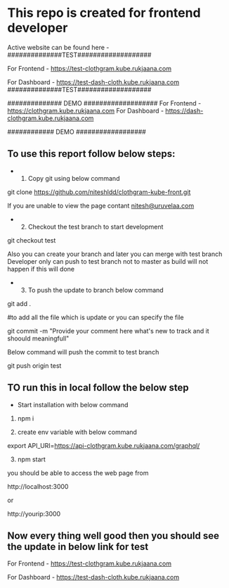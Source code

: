 # This repo is created for frontend developer 

Active website can be found here - 
##############TEST###################

For Frontend - https://test-clothgram.kube.rukjaana.com

For Dashboard - https://test-dash-cloth.kube.rukjaana.com
##############TEST###################

############## DEMO ###################
For Frontend - https://clothgram.kube.rukjaana.com
For Dashboard - https://dash-clothgram.kube.rukjaana.com

############ DEMO ##################
## To use this report follow below steps:

- 1) Copy git using below command 

git clone https://github.com/niteshldd/clothgram-kube-front.git

If you are unable to view the page contant nitesh@uruvelaa.com 

- 2) Checkout the test branch to start development 

git checkout test 

Also you can create your branch and later you can merge with test branch 
Developer only can push to test branch not to master as build will not happen if this will done 

- 3) To push the update to branch below command 

git add . 

#to add all the file which is update or you can specify the file 

git commit -m "Provide your comment here what's new to track and it shoould meaningfull"

Below command will push the commit to test branch

git push origin test 

## TO run this in local follow the below step 

- Start installation with below command 

1) npm i 

2) create env variable with below command 

export API_URI=https://api-clothgram.kube.rukjaana.com/graphql/

3) npm start 

you should be able to access the web page from 

http://localhost:3000

or 

http://yourip:3000

## Now every thing well good then you should see the update in below link for test 

For Frontend - https://test-clothgram.kube.rukjaana.com

For Dashboard - https://test-dash-cloth.kube.rukjaana.com